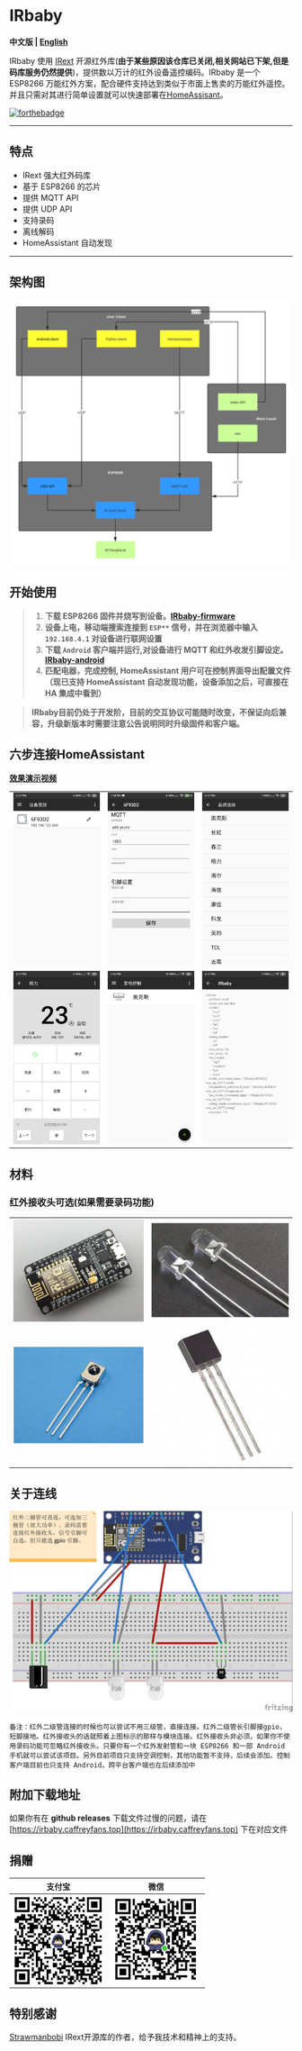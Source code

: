 ﻿# IRbaby
**中文版 | [English](README_en.md)**

IRbaby 使用 [IRext](https://github.com/irext/irext-core) 开源红外库(**由于某些原因该仓库已关闭,相关网站已下架,但是码库服务仍然提供**)，提供数以万计的红外设备遥控编码。IRbaby 是一个 ESP8266 万能红外方案，配合硬件支持达到类似于市面上售卖的万能红外遥控。并且只需对其进行简单设置就可以快速部署在[HomeAssisant](https://www.home-assistant.io)。

[![forthebadge](https://forthebadge.com/images/badges/built-with-love.svg)](https://forthebadge.com)

---

## 特点

* IRext 强大红外码库
* 基于 ESP8266 的芯片
* 提供 MQTT API
* 提供 UDP API
* 支持录码
* 离线解码
* HomeAssistant 自动发现
---

## 架构图
![struction](/src/architecture.svg)
## 开始使用
> 1. **下载 ESP8266 固件并烧写到设备。[IRbaby-firmware](https://github.com/Caffreyfans/IRbaby-firmware/releases)**
> 2. **设备上电，移动端搜索连接到 `ESP**` 信号，并在浏览器中输入 `192.168.4.1` 对设备进行联网设置**
> 3. **下载 `Android` 客户端并运行,对设备进行 MQTT 和红外收发引脚设定。[IRbaby-android](https://github.com/Caffreyfans/IRbaby-android/releases)**
> 4. **匹配电器，完成控制, HomeAssistant 用户可在控制界面导出配置文件（现已支持 HomeAssistant 自动发现功能，设备添加之后，可直接在 HA 集成中看到）**

> **IRbaby目前仍处于开发阶，目前的交互协议可能随时改变，不保证向后兼容，升级新版本时需要注意公告说明同时升级固件和客户端。**

## 六步连接HomeAssistant
**[效果演示视频](https://www.bilibili.com/video/BV13K411j7QD)**

||||
|---|---|---|
|![发现设备](/src/discovery.jpg) |![配置信息](/src/device_setting.jpg) |![添加电器](/src/select.jpg) |
|![匹配电器](/src/parse.jpg) |![已有电器](/src/main.jpg) |![导出MQTT](/src/mqtt.jpg) |

## 材料
### 红外接收头可选(如果需要录码功能)
|||
|---|---|
|![Nodemcu](/src/nodemcu.jpg) | ![红外二级管](/src/ir_led.jpg) |
![红外接收头](/src/ir_receiver.jpg) | ![三级管](/src/transistor.jpg) |

## 关于连线

![接线](/src/connect.jpg)

`备注：红外二级管连接的时候也可以尝试不用三级管，直接连接。红外二级管长引脚接gpio，短脚接地。红外接收头的话就照着上图标示的那样与模块连接。红外接收头非必须，如果你不使用录码功能可忽略红外接收头。只要你有一个红外发射管和一块 ESP8266 和一部 Android 手机就可以尝试该项目。另外目前项目只支持空调控制，其他功能暂不支持，后续会添加。控制客户端目前也只支持 Android，跨平台客户端也在后续添加中`

## 附加下载地址
如果你有在 **github releases** 下载文件过慢的问题，请在 [https://irbaby.caffreyfans.top](https://irbaby.caffreyfans.top) 下在对应文件

## 捐赠
|支付宝|微信|
|---|---|
<img src="/src/donate-alipay.jpg" align="left" height="160" width="160">  |  <img src="/src/donate-wechat.jpg" align="left" height="160" width="160">

## 特别感谢
[Strawmanbobi](https://github.com/strawmanbobi) IRext开源库的作者，给予我技术和精神上的支持。

